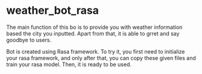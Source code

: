 # weather_bot_rasa

The main function of this bo is to provide you with weather information based the city you inputted. Apart from that, it is able to grret and say goodbye to users.

Bot is created using Rasa framework. To try it, you first need to initialize your rasa framework, and only after that, you can copy these given files and train your rasa model. Then, it is ready to be used.
